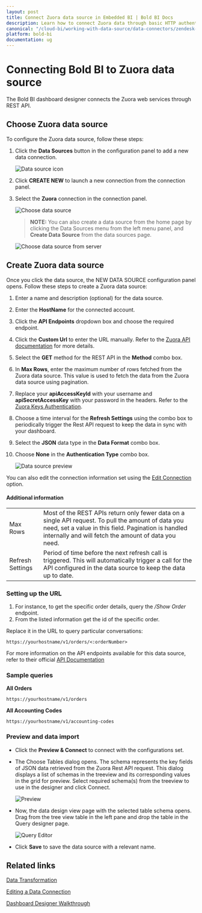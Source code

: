 ```yaml
---
layout: post
title: Connect Zuora data source in Embedded BI | Bold BI Docs
description: Learn how to connect Zuora data through basic HTTP authentication and create a data source for the dashboards using Bold BI and embed in your Web application. 
canonical: "/cloud-bi/working-with-data-source/data-connectors/zendesk-support/"
platform: bold-bi
documentation: ug
---
```


# Connecting Bold BI to Zuora data source
The Bold BI dashboard designer connects the Zuora web services through REST API. 

## Choose Zuora data source

To configure the Zuora data source, follow these steps:
1. Click the **Data Sources** button in the configuration panel to add a new data connection.

   ![Data source icon](/static/assets/embedded/working-with-datasource/data-connectors/images/common/DataSourcesIcon.png)
   
2. Click **CREATE NEW** to launch a new connection from the connection panel.
3. Select the **Zuora** connection in the connection panel.

   ![Choose data source](/static/assets/embedded/working-with-datasource/data-connectors/images/Zuora/ChooseDS.png)

    > **NOTE:** You can also create a data source from the home page by clicking the Data Sources menu from the left menu panel, and **Create Data Source** from the data sources page.

   ![Choose data source from server](/static/assets/embedded/working-with-datasource/data-connectors/images/Zuora/ChooseDS_Server.png)

## Create Zuora data source
Once you click the data source, the NEW DATA SOURCE configuration panel opens. Follow these steps to create a Zuora data source:
1. Enter a name and description (optional) for the data source.
2. Enter the **HostName** for the connected account.
3. Click the **API Endpoints** dropdown box and choose the required endpoint.
4. Click the **Custom Url** to enter the URL manually. Refer to the [Zuora API documentation](https://www.zuora.com/developer/api-reference/) for more details. 
5. Select the **GET** method for the REST API in the **Method** combo box.
6. In **Max Rows**, enter the maximum number of rows fetched from the Zuora data source. This value is used to fetch the data from the Zuora data source using pagination.
7. Replace your **apiAccessKeyId** with your username and **apiSecretAccessKey** with your password in the headers. Refer to the [Zuora Keys Authentication](https://www.zuora.com/developer/api-reference/#section/Authentication/Other-Supported-Authentication-Schemes).
8. Choose a time interval for the **Refresh Settings** using the combo box to periodically trigger the Rest API request to keep the data in sync with your dashboard.  
9. Select the **JSON** data type in the **Data Format** combo box.
10. Choose **None** in the **Authentication Type** combo box.

    ![Data source preview](/static/assets/embedded/working-with-datasource/data-connectors/images/Zuora/DataSourcesView.png)

You can also edit the connection information set using the [Edit Connection](/embedded-bi/working-with-data-source/editing-a-data-connection/) option.

#### Additional information
<table width="600">
<tr>
<td>
Max Rows
</td>
<td>
Most of the REST APIs return only fewer data on a single API request. To pull the amount of data you need, set a value in this field.  
Pagination is handled internally and will fetch the amount of data you need.
</td>
</tr>
<tr>
<td>
Refresh Settings
</td>
<td>
Period of time before the next refresh call is triggered. This will automatically trigger a call for the API configured in the data source to keep the data up to date.
</td>
</tr>
</table>

### Setting up the URL

1. For instance, to get the specific order details, query the <i>/Show Order</i> endpoint.
2. From the listed information get the id of the specific order.

Replace it in the URL to query particular conversations:

`https://yourhostname/v1/orders/<:orderNumber>`

For more information on the API endpoints available for this data source, refer to their official [API Documentation](https://www.zuora.com/developer/api-reference/)

### Sample queries

**All Orders**

`https://yourhostname/v1/orders`

**All Accounting Codes**

`https://yourhostname/v1/accounting-codes`


### Preview and data import
* Click the **Preview & Connect** to connect with the configurations set.
* The Choose Tables dialog opens. The schema represents the key fields of JSON data retrieved from the Zuora Rest API request. This dialog displays a list of schemas in the treeview and its corresponding values in the grid for preview. Select required schema(s) from the treeview to use in the designer and click Connect.

   ![Preview](/static/assets/embedded/working-with-datasource/data-connectors/images/common/Preview.png)

* Now, the data design view page with the selected table schema opens. Drag from the tree view table in the left pane and drop the table in the Query designer page.

   ![Query Editor](/static/assets/embedded/working-with-datasource/data-connectors/images/common/QueryEditor.png)

* Click **Save** to save the data source with a relevant name.

## Related links
[Data Transformation](/embedded-bi/working-with-data-source/transforming-data/joining-table/)

[Editing a Data Connection](/embedded-bi/working-with-data-source/editing-a-data-connection/)   

[Dashboard Designer Walkthrough](/embedded-bi/getting-started/quick-start/)